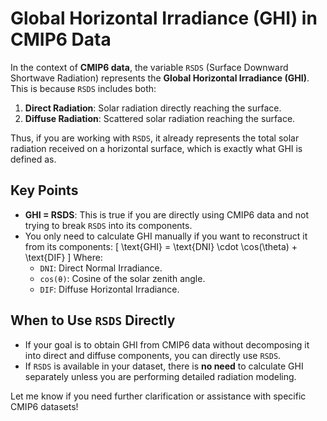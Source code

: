 # Global Horizontal Irradiance (GHI) in CMIP6 Data

In the context of **CMIP6 data**, the variable `RSDS` (Surface Downward Shortwave Radiation) represents the **Global Horizontal Irradiance (GHI)**. This is because `RSDS` includes both:

1. **Direct Radiation**: Solar radiation directly reaching the surface.
2. **Diffuse Radiation**: Scattered solar radiation reaching the surface.

Thus, if you are working with `RSDS`, it already represents the total solar radiation received on a horizontal surface, which is exactly what GHI is defined as.

## Key Points
- **GHI = RSDS**: This is true if you are directly using CMIP6 data and not trying to break `RSDS` into its components.
- You only need to calculate GHI manually if you want to reconstruct it from its components:
  \[
  \text{GHI} = \text{DNI} \cdot \cos(\theta) + \text{DIF}
  \]
  Where:
  - `DNI`: Direct Normal Irradiance.
  - `cos(θ)`: Cosine of the solar zenith angle.
  - `DIF`: Diffuse Horizontal Irradiance.

## When to Use `RSDS` Directly
- If your goal is to obtain GHI from CMIP6 data without decomposing it into direct and diffuse components, you can directly use `RSDS`.
- If `RSDS` is available in your dataset, there is **no need** to calculate GHI separately unless you are performing detailed radiation modeling.

Let me know if you need further clarification or assistance with specific CMIP6 datasets!
